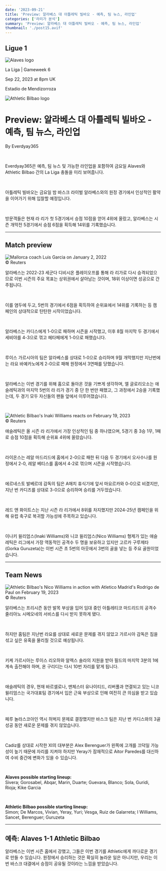 ```yaml
---
date: '2023-09-21'
title: 'Preview: 알라베스 대 아틀레틱 빌바오 - 예측, 팀 뉴스, 라인업'
categories: ['라리가 분석']
summary: 'Preview: 알라베스 대 아틀레틱 빌바오 - 예측, 팀 뉴스, 라인업'
thumbnail: './post15.avif'
---
```


## Ligue 1

![Alaves logo](https://sm.imgix.net/19/06/alalog.png?w=60&h=60&auto=compress,format&fit=clip 'Alaves logo')

La Liga | Gameweek 6

Sep 22, 2023 at 8pm UK

Estadio de Mendizorroza

![Athletic Bilbao logo](https://sm.imgix.net/19/06/athlog.png?w=60&h=60&auto=compress,format&fit=clip 'Athletic Bilbao logo')

# Preview: 알라베스 대 아틀레틱 빌바오 - 예측, 팀 뉴스, 라인업

By Everdyay365

<br />

Everdyay365은 예측, 팀 뉴스 및 가능한 라인업을 포함하여 금요일 Alaves와 Athletic Bilbao 간의 La Liga 충돌을 미리 보여줍니다.

<br />

아틀레틱 빌바오는 금요일 밤 바스크 라이벌 알라베스와의 원정 경기에서 인상적인 활약을 이어가기 위해 입찰할 예정입니다.

<br />

방문객들은 현재 라 리가 첫 5경기에서 승점 10점을 얻어 4위에 올랐고, 알라베스는 시즌 개막전 5경기에서 승점 6점을 획득해 14위를 기록했습니다.

---

## Match preview

![Mallorca coach Luis Garcia on January 2, 2022](https://sm.imgix.net/22/01/luis-garcia.jpg?w=640&h=480&auto=compress,format&fit=clip 'Mallorca coach Luis Garcia on January 2, 2022')<br />© Reuters

알라베스는 2022-23 세군다 디비시온 플레이오프를 통해 라 리가로 다시 승격되었으므로 이번 시즌의 주요 목표는 상위권에서 살아남는 것이며, 18위 이상이면 성공으로 간주됩니다.

<br />

이를 염두에 두고, 5번의 경기에서 6점을 획득하여 순위표에서 14위를 기록하는 등 캠페인의 상대적으로 탄탄한 시작이었습니다.

<br />

알라베스는 카디스에게 1-0으로 패하며 시즌을 시작했고, 이후 8월 마지막 두 경기에서 세비야를 4-3으로 꺾고 헤타페에게 1-0으로 패했습니다.

<br />

루이스 가르시아의 팀은 알라베스를 상대로 1-0으로 승리하며 9월 개막했지만 지난번에는 라요 바예카노에게 2-0으로 패해 원정에서 3연패를 당했습니다.

<br />

알라베스는 이번 경기를 위해 홈으로 돌아온 것을 기쁘게 생각하며, 엘 글로리오소는 애슬레틱과의 마지막 5번의 라 리가 경기 중 단 한 번만 패했고, 그 과정에서 2승을 기록했는데, 두 경기 모두 자신들의 팬들 앞에서 이루어졌습니다.

<br />

![Athletic Bilbao's Inaki Williams reacts on February 19, 2023](https://sm.imgix.net/23/07/inaki-williams.jpg?w=640&h=480&auto=compress,format&fit=clip "Athletic Bilbao's Inaki Williams reacts on February 19, 2023")<br />© Reuters

애슬레틱은 올 시즌 라 리가에서 가장 인상적인 팀 중 하나였으며, 5경기 중 3승 1무, 1패로 승점 10점을 획득해 순위표 4위에 올랐습니다.

<br />

라이온스는 레알 마드리드에 홈에서 2-0으로 패한 뒤 다음 두 경기에서 오사수나를 원정에서 2-0, 레알 베티스를 홈에서 4-2로 꺾으며 시즌을 시작했습니다.

<br />

에르네스토 발베르데 감독의 팀은 A매치 휴식기에 앞서 마요르카와 0-0으로 비겼지만, 지난 번 카디즈를 상대로 3-0으로 승리하며 승리를 거두었습니다.

<br />

레드 앤 화이트스는 지난 시즌 라 리가에서 8위를 차지했지만 2024-25년 캠페인을 위해 유럽 축구로 복귀할 가능성에 주목하고 있습니다.

<br />

이나키 윌리엄스(Inaki Williams)와 니코 윌리엄스(Nico Williams) 형제가 있는 애슬레틱은 리그에서 가장 역동적인 공격수 두 명을 보유하고 있지만 고르카 구루제타(Gorka Guruzeta)는 이번 시즌 초 5번의 아웃에서 3번의 골을 넣는 등 주요 골원이었습니다.

---

## Team News

![Athletic Bilbao's Nico Williams in action with Atletico Madrid's Rodrigo de Paul on February 19, 2023](https://sm.imgix.net/23/19/nico-williams_1.jpg?w=640&h=480&auto=compress,format&fit=clip "Athletic Bilbao's Nico Williams in action with Atletico Madrid's Rodrigo de Paul on February 19, 2023")<br />© Reuters

알라베스는 프리시즌 동안 발목 부상을 입어 임대 중인 아틀레티코 마드리드의 공격수 줄리아노 시메오네의 서비스를 다시 받지 못하게 됐다.

<br />

하지만 홈팀은 지난번 라요를 상대로 새로운 문제를 겪지 않았고 가르시아 감독은 짐을 섞고 싶은 유혹을 물리칠 것으로 예상됩니다.

<br />

키케 가르시아는 루이스 리오하와 알렉스 솔라의 지원을 받아 필드의 마지막 3분의 1에 계속 출전해야 하며, 욘 구리디는 다시 10번 자리를 맡게 됩니다.

<br />

애슬레틱의 경우, 현재 바르셀로나, 맨체스터 유나이티드, 리버풀과 연결되고 있는 니코 윌리엄스는 국가대표팀 경기에서 입은 근육 부상으로 인해 여전히 큰 의심을 받고 있습니다.

<br />

페루 놀라스코아인 역시 허벅지 문제로 결장했지만 바스크 팀은 지난 번 카디스와의 3골 성공 동안 새로운 문제를 겪지 않았습니다.

<br />

Cadiz를 상대로 시작한 XI의 대부분은 Alex Berenguer가 왼쪽에 고개를 끄덕일 가능성이 높기 때문에 자리를 지켜야 하지만 Yeray가 잠재적으로 Aitor Paredes를 대신하여 수비 중간에 변화가 있을 수 있습니다.

<br />

**Alaves possible starting lineup:**  
Sivera; Gorosabel, Abqar, Marin, Duarte; Guevara, Blanco; Sola, Guridi, Rioja; Kike Garcia

<br />

**Athletic Bilbao possible starting lineup:**  
Simon; De Marcos, Vivian, Yeray, Yuri; Vesga, Ruiz de Galarreta; I Williams, Sancet, Berenguer; Guruzeta

---

## 예측: Alaves 1-1 Athletic Bilbao

알라베스는 이번 시즌 홈에서 강했고, 그들은 이번 경기를 Athletic에게 까다로운 경기로 만들 수 있습니다. 원정에서 승리하는 것은 확실히 놀라운 일은 아니지만, 우리는 이번 바스크 대결에서 승점이 공유될 것이라는 느낌을 받았습니다.

<br />
